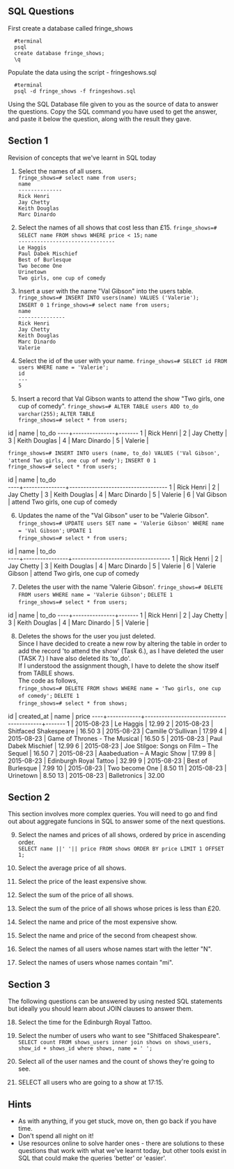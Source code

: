 ## SQL Questions

First create a database called fringe_shows
```
  #terminal
  psql
  create database fringe_shows;
  \q
```

Populate the data using the script - fringeshows.sql
```
  #terminal
  psql -d fringe_shows -f fringeshows.sql
```

Using the SQL Database file given to you as the source of data to answer the questions.  Copy the SQL command you have used to get the answer, and paste it below the question, along with the result they gave.


## Section 1

  Revision of concepts that we've learnt in SQL today

  1. Select the names of all users.  
  `fringe_shows=# select name from users;`  
  `name`  
  `--------------`  
  `Rick Henri`  
  `Jay Chetty`  
  `Keith Douglas`  
  `Marc Dinardo`

  2. Select the names of all shows that cost less than £15.
  `fringe_shows=# SELECT name FROM shows WHERE price < 15;`
`name`             
`-------------------------------`  
`Le Haggis`  
 `Paul Dabek Mischief`  
 `Best of Burlesque`  
 `Two become One`  
 `Urinetown`  
 `Two girls, one cup of comedy`

  3. Insert a user with the name "Val Gibson" into the users table.
  `fringe_shows=# INSERT INTO users(name) VALUES ('Valerie');`                               
`INSERT 0 1`
`fringe_shows=# select name from users;`  
`name`  
`---------------`  
`Rick Henri`  
`Jay Chetty`  
`Keith Douglas`  
`Marc Dinardo`  
`Valerie`

  4. Select the id of the user with your name.
  `fringe_shows=# SELECT id FROM users WHERE name = 'Valerie';`  
  `id`  
  `---`  
  `5`

  5. Insert a record that Val Gibson wants to attend the show "Two girls, one cup of comedy".
  `fringe_shows=# ALTER TABLE users ADD to_do varchar(255);`
`ALTER TABLE`  
`fringe_shows=# select * from users;`

 id |     name      | to_do 
----+---------------+-------
  1 | Rick Henri    | 
  2 | Jay Chetty    | 
  3 | Keith Douglas | 
  4 | Marc Dinardo  | 
  5 | Valerie       | 

 
  `fringe_shows=# INSERT INTO users (name, to_do) VALUES ('Val Gibson', 'attend Two girls, one cup of medy');`
`INSERT 0 1`  
`fringe_shows=# select * from users;`

 id |     name      |               to_do               
----+---------------+-----------------------------------
  1 | Rick Henri    | 
  2 | Jay Chetty    | 
  3 | Keith Douglas | 
  4 | Marc Dinardo  | 
  5 | Valerie       | 
  6 | Val Gibson    | attend Two girls, one cup of comedy

  6. Updates the name of the "Val Gibson" user to be "Valerie Gibson".
`fringe_shows=# UPDATE users SET name = 'Valerie Gibson' WHERE name = 'Val Gibson';`
`UPDATE 1`  
`fringe_shows=# select * from users;` 
 
 id |      name      |               to_do               
----+----------------+-----------------------------------
  1 | Rick Henri     | 
  2 | Jay Chetty     | 
  3 | Keith Douglas  | 
  4 | Marc Dinardo   | 
  5 | Valerie        | 
  6 | Valerie Gibson | attend Two girls, one cup of comedy

  7. Deletes the user with the name 'Valerie Gibson'.
  `fringe_shows=# DELETE FROM users WHERE name = 'Valerie Gibson';`
`DELETE 1`  
`fringe_shows=# select * from users;`  

 id |     name      | to_do 
----+---------------+-------
  1 | Rick Henri    | 
  2 | Jay Chetty    | 
  3 | Keith Douglas | 
  4 | Marc Dinardo  | 
  5 | Valerie       | 
 

  8. Deletes the shows for the user you just deleted.  
  Since I have decided to create a new row by altering the table in order to add the record 'to attend the show' (Task 6.), as I have deleted the user (TASK 7.) I have also deleted its 'to_do'.  
  If I understood the assignment though, I have to delete the show itself from TABLE shows.  
  The code as follows,  
  `fringe_shows=# DELETE FROM shows WHERE name = 'Two girls, one cup of comedy';`
`DELETE 1`  
`fringe_shows=# select * from shows;`  


 id | created_at |                  name                   | price 
----+------------+-----------------------------------------+-------
  1 | 2015-08-23 | Le Haggis                               | 12.99
  2 | 2015-08-23 | Shitfaced Shakespeare                   | 16.50
  3 | 2015-08-23 | Camille O'Sullivan                      | 17.99
  4 | 2015-08-23 | Game of Thrones - The Musical           | 16.50
  5 | 2015-08-23 | Paul Dabek Mischief                     | 12.99
  6 | 2015-08-23 | Joe Stilgoe: Songs on Film – The Sequel | 16.50
  7 | 2015-08-23 | Aaabeduation – A Magic Show             | 17.99
  8 | 2015-08-23 | Edinburgh Royal Tattoo                  | 32.99
  9 | 2015-08-23 | Best of Burlesque                       |  7.99
 10 | 2015-08-23 | Two become One                          |  8.50
 11 | 2015-08-23 | Urinetown                               |  8.50
 13 | 2015-08-23 | Balletronics                            | 32.00

## Section 2

  This section involves more complex queries.  You will need to go and find out about aggregate funcions in SQL to answer some of the next questions.

  9. Select the names and prices of all shows, ordered by price in ascending order.  
  `SELECT name ||' '|| price FROM shows ORDER BY price LIMIT 1 OFFSET 1;`

  10. Select the average price of all shows.

  11. Select the price of the least expensive show.

  12. Select the sum of the price of all shows.

  13. Select the sum of the price of all shows whose prices is less than £20.

  14. Select the name and price of the most expensive show.

  15. Select the name and price of the second from cheapest show.

  16. Select the names of all users whose names start with the letter "N".

  17. Select the names of users whose names contain "mi".


## Section 3

  The following questions can be answered by using nested SQL statements but ideally you should learn about JOIN clauses to answer them.

  18. Select the time for the Edinburgh Royal Tattoo.

  19. Select the number of users who want to see "Shitfaced Shakespeare".  
  `SELECT count FROM shows_users inner join shows on shows_users, show_id + shows_id where shows, name = ' ';`

  20. Select all of the user names and the count of shows they're going to see.

  21. SELECT all users who are going to a show at 17:15.

## Hints

  - As with anything, if you get stuck, move on, then go back if you have time.
  - Don't spend all night on it!
  - Use resources online to solve harder ones - there are solutions to these questions that work with what we've learnt today, but other tools exist in SQL that could make the queries 'better' or 'easier'.
